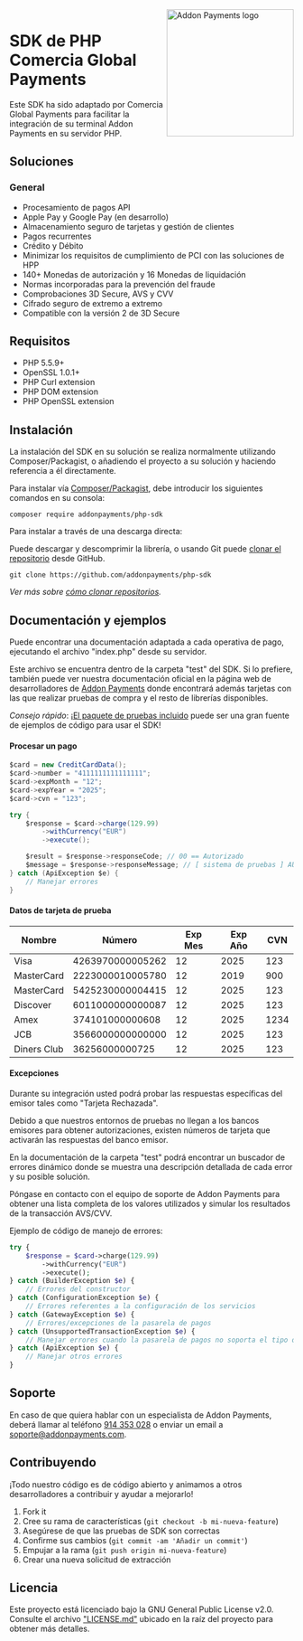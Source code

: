 <a href="https://desarrolladores.addonpayments.com/" target="_blank">
    <img src="https://desarrolladores.addonpayments.com/assets/images/branding/comercia/logo.svg?v=?v=1.14.1" alt="Addon Payments logo" title="Addon Payments" align="right" width="225" />
</a>

# SDK de PHP Comercia Global Payments

Este SDK ha sido adaptado por Comercia Global Payments para facilitar la integración de su terminal Addon Payments en su servidor PHP.

## Soluciones

### General

* Procesamiento de pagos API
* Apple Pay y Google Pay (en desarrollo)
* Almacenamiento seguro de tarjetas y gestión de clientes
* Pagos recurrentes
* Crédito y Débito
* Minimizar los requisitos de cumplimiento de PCI con las soluciones de HPP
* 140+ Monedas de autorización y 16 Monedas de liquidación
* Normas incorporadas para la prevención del fraude
* Comprobaciones 3D Secure, AVS y CVV
* Cifrado seguro de extremo a extremo
* Compatible con la versión 2 de 3D Secure

## Requisitos

- PHP 5.5.9+
- OpenSSL 1.0.1+
- PHP Curl extension
- PHP DOM extension
- PHP OpenSSL extension

## Instalación

La instalación del SDK en su solución se realiza normalmente utilizando Composer/Packagist, o añadiendo el proyecto a su solución y haciendo referencia a él directamente.

Para instalar vía [Composer/Packagist](https://packagist.org/packages/addonpayments/php-sdk), debe introducir los siguientes comandos en su consola:

```
composer require addonpayments/php-sdk
```

Para instalar a través de una descarga directa:

Puede descargar y descomprimir la librería, o usando Git puede [clonar el repositorio](https://github.com/addonpayments/php-sdk) desde GitHub.

```
git clone https://github.com/addonpayments/php-sdk
```
*Ver más sobre [cómo clonar repositorios](https://help.github.com/articles/cloning-a-repository/).*

## Documentación y ejemplos

Puede encontrar una documentación adaptada a cada operativa de pago, ejecutando el archivo "index.php" desde su servidor.

Este archivo se encuentra dentro de la carpeta "test" del SDK. Si lo prefiere, también puede ver nuestra documentación oficial en la página web de desarrolladores de [Addon Payments](https://desarrolladores.addonpayments.com) donde encontrará además tarjetas con las que realizar pruebas de compra y el resto de librerías disponibles.

*Consejo rápido*: ¡[El paquete de pruebas incluido](https://github.com/addonpayments/php-sdk/tree/master/test) puede ser una gran fuente de ejemplos de código para usar el SDK!

#### Procesar un pago

```csharp
$card = new CreditCardData();
$card->number = "4111111111111111";
$card->expMonth = "12";
$card->expYear = "2025";
$card->cvn = "123";

try {
    $response = $card->charge(129.99)
        ->withCurrency("EUR")
        ->execute();

    $result = $response->responseCode; // 00 == Autorizado
    $message = $response->responseMessage; // [ sistema de pruebas ] AUTHORISED
} catch (ApiException $e) {
    // Manejar errores
}
```

#### Datos de tarjeta de prueba

Nombre      | Número           | Exp Mes   | Exp Año  | CVN
----------- | ---------------- | --------- | -------- | ----
Visa        | 4263970000005262 | 12        | 2025     | 123
MasterCard  | 2223000010005780 | 12        | 2019     | 900
MasterCard  | 5425230000004415 | 12        | 2025     | 123
Discover    | 6011000000000087 | 12        | 2025     | 123
Amex        | 374101000000608  | 12        | 2025     | 1234
JCB         | 3566000000000000 | 12        | 2025     | 123
Diners Club | 36256000000725   | 12        | 2025     | 123

#### Excepciones

Durante su integración usted podrá probar las respuestas específicas del emisor tales como "Tarjeta Rechazada".

Debido a que nuestros entornos de pruebas no llegan a los bancos emisores para obtener autorizaciones, existen números de tarjeta que activarán las respuestas del banco emisor.

En la documentación de la carpeta "test" podrá encontrar un buscador de errores dinámico donde se muestra una descripción detallada de cada error y su posible solución.

Póngase en contacto con el equipo de soporte de Addon Payments para obtener una lista completa de los valores utilizados y simular los resultados de la transacción AVS/CVV.

Ejemplo de código de manejo de errores:

```php
try {
    $response = $card->charge(129.99)
        ->withCurrency("EUR")
        ->execute();
} catch (BuilderException $e) {
    // Errores del constructor
} catch (ConfigurationException $e) {
    // Errores referentes a la configuración de los servicios
} catch (GatewayException $e) {
    // Errores/excepciones de la pasarela de pagos
} catch (UnsupportedTransactionException $e) {
    // Manejar errores cuando la pasarela de pagos no soporta el tipo de transacción
} catch (ApiException $e) {
    // Manejar otros errores
}
```

## Soporte

En caso de que quiera hablar con un especialista de Addon Payments, deberá llamar al teléfono [914 353 028](tel:914353028) o enviar un email a [soporte@addonpayments.com](mailto:soporte@addonpayments.com).

## Contribuyendo

¡Todo nuestro código es de código abierto y animamos a otros desarrolladores a contribuir y ayudar a mejorarlo!

1. Fork it
2. Cree su rama de características (`git checkout -b mi-nueva-feature`)
3. Asegúrese de que las pruebas de SDK son correctas
4. Confirme sus cambios (`git commit -am 'Añadir un commit'`)
5. Empujar a la rama (`git push origin mi-nueva-feature`)
6. Crear una nueva solicitud de extracción

## Licencia

Este proyecto está licenciado bajo la GNU General Public License v2.0. Consulte el archivo ["LICENSE.md"](LICENSE.md) ubicado en la raíz del proyecto para obtener más detalles.
